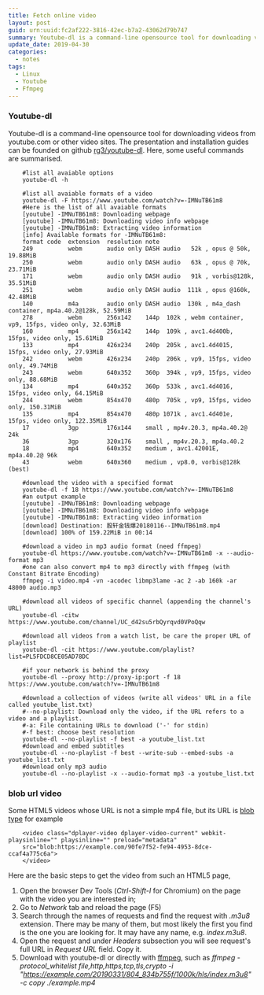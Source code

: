 ```yaml
---
title: Fetch online video
layout: post
guid: urn:uuid:fc2af222-3816-42ec-b7a2-43062d79b747
summary: Youtube-dl is a command-line opensource tool for downloading videos from youtube.com or other video sites.
update_date: 2019-04-30
categories:
  - notes
tags:
  - Linux
  - Youtube
  - Ffmpeg
---
```


### Youtube-dl

Youtube-dl is a command-line opensource tool for downloading videos from youtube.com or other video sites. The presentation
and installation guides can be founded on github [rg3/youtube-dl](https://github.com/rg3/youtube-dl/blob/master/README.md#readme).
Here, some useful commands are summarised.

```
    #list all avaiable options
    youtube-dl -h

    #list all avaiable formats of a video
    youtube-dl -F https://www.youtube.com/watch?v=-IMNuTB61m8
    #Here is the list of all avaiable formats
    [youtube] -IMNuTB61m8: Downloading webpage
    [youtube] -IMNuTB61m8: Downloading video info webpage
    [youtube] -IMNuTB61m8: Extracting video information
    [info] Available formats for -IMNuTB61m8:
    format code  extension  resolution note
    249          webm       audio only DASH audio   52k , opus @ 50k, 19.88MiB
    250          webm       audio only DASH audio   63k , opus @ 70k, 23.71MiB
    171          webm       audio only DASH audio   91k , vorbis@128k, 35.51MiB
    251          webm       audio only DASH audio  111k , opus @160k, 42.48MiB
    140          m4a        audio only DASH audio  130k , m4a_dash container, mp4a.40.2@128k, 52.59MiB
    278          webm       256x142    144p  102k , webm container, vp9, 15fps, video only, 32.63MiB
    160          mp4        256x142    144p  109k , avc1.4d400b, 15fps, video only, 15.61MiB
    133          mp4        426x234    240p  205k , avc1.4d4015, 15fps, video only, 27.93MiB
    242          webm       426x234    240p  206k , vp9, 15fps, video only, 49.74MiB
    243          webm       640x352    360p  394k , vp9, 15fps, video only, 88.68MiB
    134          mp4        640x352    360p  533k , avc1.4d4016, 15fps, video only, 64.15MiB
    244          webm       854x470    480p  705k , vp9, 15fps, video only, 150.31MiB
    135          mp4        854x470    480p 1071k , avc1.4d401e, 15fps, video only, 122.35MiB
    17           3gp        176x144    small , mp4v.20.3, mp4a.40.2@ 24k
    36           3gp        320x176    small , mp4v.20.3, mp4a.40.2
    18           mp4        640x352    medium , avc1.42001E, mp4a.40.2@ 96k
    43           webm       640x360    medium , vp8.0, vorbis@128k (best)

    #download the video with a specified format
    youtube-dl -f 18 https://www.youtube.com/watch?v=-IMNuTB61m8
    #an output example
    [youtube] -IMNuTB61m8: Downloading webpage
    [youtube] -IMNuTB61m8: Downloading video info webpage
    [youtube] -IMNuTB61m8: Extracting video information
    [download] Destination: 股轩金钱爆20180116--IMNuTB61m8.mp4
    [download] 100% of 159.22MiB in 00:14

    #download a video in mp3 audio format (need ffmpeg)
    youtube-dl https://www.youtube.com/watch?v=-IMNuTB61m8 -x --audio-format mp3
    #one can also convert mp4 to mp3 directly with ffmpeg (with Constant Bitrate Encoding)
    ffmpeg -i video.mp4 -vn -acodec libmp3lame -ac 2 -ab 160k -ar 48000 audio.mp3

    #download all videos of specific channel (appending the channel's URL)
    youtube-dl -citw https://www.youtube.com/channel/UC_d42su5rbQyrqvd0VPoQqw

    #download all videos from a watch list, be care the proper URL of playlist
    youtube-dl -cit https://www.youtube.com/playlist?list=PL5FDCD8CE05AD78DC

    #if your network is behind the proxy
    youtube-dl --proxy http://proxy-ip:port -f 18 https://www.youtube.com/watch?v=-IMNuTB61m8

    #download a collection of videos (write all videos' URL in a file called youtube_list.txt)
    #--no-playlist: Download only the video, if the URL refers to a video and a playlist.
    #-a: File containing URLs to download ('-' for stdin)
    #-f best: choose best resolution
    youtube-dl --no-playlist -f best -a youtube_list.txt
    #download and embed subtitles
    youtube-dl --no-playlist -f best --write-sub --embed-subs -a youtube_list.txt 
    #download only mp3 audio
    youtube-dl --no-playlist -x --audio-format mp3 -a youtube_list.txt
```

### blob url video
Some HTML5 videos whose URL is not a simple mp4 file, but its URL is [blob type](https://stackoverflow.com/questions/42901942/how-do-we-download-a-blob-url-video) for example

```
    <video class="dplayer-video dplayer-video-current" webkit-playsinline="" playsinline="" preload="metadata" 
    src="blob:https://example.com/90fe7f52-fe94-4953-8dce-ccaf4a775c6a">
    </video>
```

Here are the basic steps to get the video from such an HTML5 page,

1. Open the browser Dev Tools (*Ctrl-Shift-I* for Chromium) on the page with the video you are interested in;
2. Go to *Network* tab and reload the page (F5)
3. Search through the names of requests and find the request with *.m3u8* extension. There may be many of them, but most likely the first you find is the one you are looking for. It may have any name, e.g. *index.m3u8*.
4. Open the request and under *Headers* subsection you will see request's full URL in *Request URL* field. Copy it. 
5. Download with youtube-dl or directly with [ffmpeg](https://superuser.com/questions/1260846/downloading-m3u8-videos), such as *ffmpeg -protocol_whitelist file,http,https,tcp,tls,crypto -i "https://example.com/20190331/804_834b755f/1000k/hls/index.m3u8" -c copy ./example.mp4*

